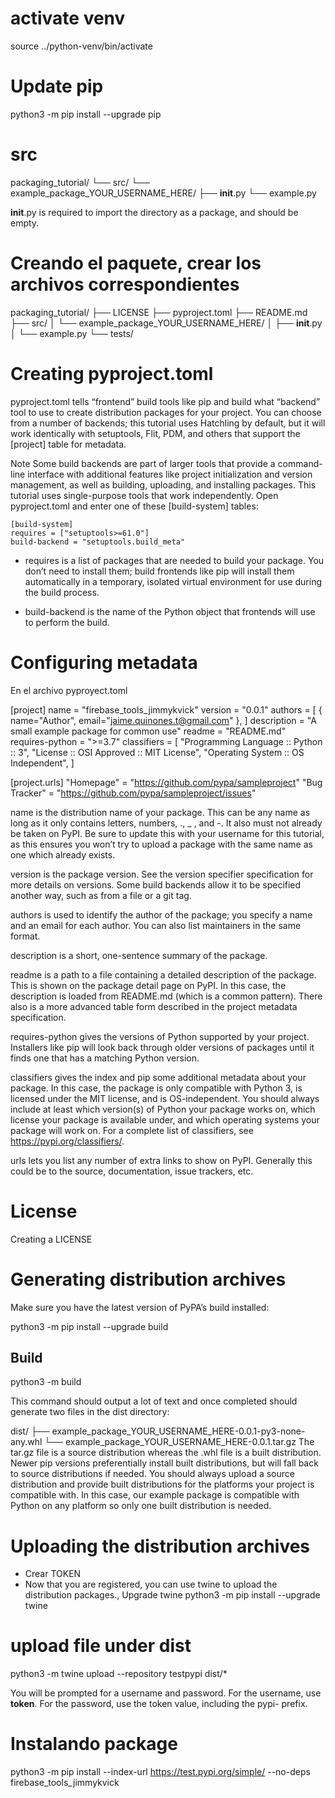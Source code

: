 # activate venv
 source ../python-venv/bin/activate
 
# Update pip
python3 -m pip install --upgrade pip

# src
packaging_tutorial/
└── src/
    └── example_package_YOUR_USERNAME_HERE/
        ├── __init__.py
        └── example.py

__init__.py is required to import the directory as a package, and should be empty.

# Creando el paquete, crear los archivos correspondientes
packaging_tutorial/
├── LICENSE
├── pyproject.toml
├── README.md
├── src/
│   └── example_package_YOUR_USERNAME_HERE/
│       ├── __init__.py
│       └── example.py
└── tests/

# Creating pyproject.toml
pyproject.toml tells “frontend” build tools like pip and build what “backend” tool to use to create distribution packages for your project. You can choose from a number of backends; this tutorial uses Hatchling by default, but it will work identically with setuptools, Flit, PDM, and others that support the [project] table for metadata.

Note Some build backends are part of larger tools that provide a command-line interface with additional features like project initialization and version management, as well as building, uploading, and installing packages. This tutorial uses single-purpose tools that work independently.
Open pyproject.toml and enter one of these [build-system] tables:

```
[build-system]
requires = ["setuptools>=61.0"]
build-backend = "setuptools.build_meta"
```
- requires is a list of packages that are needed to build your package. You don’t need to install them; build frontends like pip will install them automatically in a temporary, isolated virtual environment for use during the build process.

- build-backend is the name of the Python object that frontends will use to perform the build.

# Configuring metadata
En el archivo pyproyect.toml

[project]
name = "firebase_tools_jimmykvick"
version = "0.0.1"
authors = [
  { name="Author", email="jaime.quinones.t@gmail.com" },
]
description = "A small example package for common use"
readme = "README.md"
requires-python = ">=3.7"
classifiers = [
    "Programming Language :: Python :: 3",
    "License :: OSI Approved :: MIT License",
    "Operating System :: OS Independent",
]

[project.urls]
"Homepage" = "https://github.com/pypa/sampleproject"
"Bug Tracker" = "https://github.com/pypa/sampleproject/issues"


name is the distribution name of your package. This can be any name as long as it only contains letters, numbers, ., _ , and -. It also must not already be taken on PyPI. Be sure to update this with your username for this tutorial, as this ensures you won’t try to upload a package with the same name as one which already exists.

version is the package version. See the version specifier specification for more details on versions. Some build backends allow it to be specified another way, such as from a file or a git tag.

authors is used to identify the author of the package; you specify a name and an email for each author. You can also list maintainers in the same format.

description is a short, one-sentence summary of the package.

readme is a path to a file containing a detailed description of the package. This is shown on the package detail page on PyPI. In this case, the description is loaded from README.md (which is a common pattern). There also is a more advanced table form described in the project metadata specification.

requires-python gives the versions of Python supported by your project. Installers like pip will look back through older versions of packages until it finds one that has a matching Python version.

classifiers gives the index and pip some additional metadata about your package. In this case, the package is only compatible with Python 3, is licensed under the MIT license, and is OS-independent. You should always include at least which version(s) of Python your package works on, which license your package is available under, and which operating systems your package will work on. For a complete list of classifiers, see https://pypi.org/classifiers/.

urls lets you list any number of extra links to show on PyPI. Generally this could be to the source, documentation, issue trackers, etc.

# License
Creating a LICENSE

# Generating distribution archives
Make sure you have the latest version of PyPA’s build installed:

python3 -m pip install --upgrade build

## Build
python3 -m build

This command should output a lot of text and once completed should generate two files in the dist directory:

dist/
├── example_package_YOUR_USERNAME_HERE-0.0.1-py3-none-any.whl
└── example_package_YOUR_USERNAME_HERE-0.0.1.tar.gz
The tar.gz file is a source distribution whereas the .whl file is a built distribution. Newer pip versions preferentially install built distributions, but will fall back to source distributions if needed. You should always upload a source distribution and provide built distributions for the platforms your project is compatible with. In this case, our example package is compatible with Python on any platform so only one built distribution is needed.

# Uploading the distribution archives
- Crear TOKEN
- Now that you are registered, you can use twine to upload the distribution packages., Upgrade twine
python3 -m pip install --upgrade twine

# upload file under dist
python3 -m twine upload --repository testpypi dist/*

You will be prompted for a username and password. For the username, use __token__. For the password, use the token value, including the pypi- prefix.

# Instalando package
python3 -m pip install --index-url https://test.pypi.org/simple/ --no-deps firebase_tools_jimmykvick

